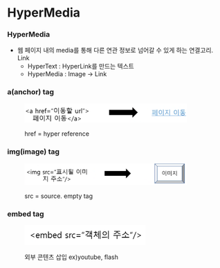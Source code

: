 # HyperMedia

### HyperMedia

* 웹 페이지 내의 media를 통해 다른 연관 정보로 넘어갈 수 있게 하는 연결고리. Link
  * HyperText : HyperLink를 만드는 텍스트
  * HyperMedia : Image -> Link

### a(anchor) tag

<div align="left"><figure><img src="../../../../.gitbook/assets/image (1) (1) (1) (1) (1) (1) (1) (1) (1) (1).png" alt="" width="375"><figcaption><p>href = hyper reference</p></figcaption></figure></div>

### img(image) tag

<div align="left"><figure><img src="../../../../.gitbook/assets/image (1) (1) (1) (1) (1) (1) (1) (1) (1) (1) (1).png" alt="" width="375"><figcaption><p>src = source. empty tag</p></figcaption></figure></div>

### embed tag

<div align="left"><figure><img src="../../../../.gitbook/assets/image (2) (1) (1) (1) (1) (1).png" alt="" width="279"><figcaption><p>외부 콘텐츠 삽입 ex)youtube, flash</p></figcaption></figure></div>

